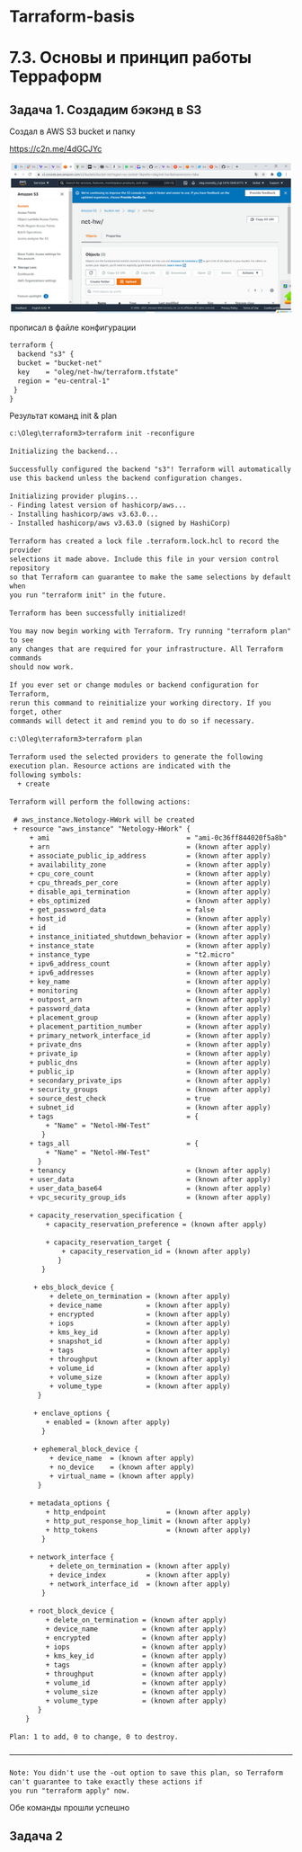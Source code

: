 # Tarraform-basis

# 7.3. Основы и принцип работы Терраформ

##  Задача 1. Создадим бэкэнд в S3

Создал в AWS S3 bucket и папку

https://c2n.me/4dGCJYc

![bucket](https://github.com/olegrovenskiy/Tarraform-basis/blob/main/bucket.png)

прописал в файле конфигурации

    terraform {
      backend "s3" {
      bucket = "bucket-net"
      key    = "oleg/net-hw/terraform.tfstate"
      region = "eu-central-1"
     }
    }

Результат команд init & plan


    c:\Oleg\terraform3>terraform init -reconfigure
    
    Initializing the backend...
    
    Successfully configured the backend "s3"! Terraform will automatically
    use this backend unless the backend configuration changes.
    
    Initializing provider plugins...
    - Finding latest version of hashicorp/aws...
    - Installing hashicorp/aws v3.63.0...
    - Installed hashicorp/aws v3.63.0 (signed by HashiCorp)
    
    Terraform has created a lock file .terraform.lock.hcl to record the provider
    selections it made above. Include this file in your version control repository
    so that Terraform can guarantee to make the same selections by default when
    you run "terraform init" in the future.
    
    Terraform has been successfully initialized!
    
    You may now begin working with Terraform. Try running "terraform plan" to see
    any changes that are required for your infrastructure. All Terraform commands
    should now work.
    
    If you ever set or change modules or backend configuration for Terraform,
    rerun this command to reinitialize your working directory. If you forget, other
    commands will detect it and remind you to do so if necessary.
    
    c:\Oleg\terraform3>terraform plan
    
    Terraform used the selected providers to generate the following execution plan. Resource actions are indicated with the
    following symbols:
      + create
    
    Terraform will perform the following actions:
    
     # aws_instance.Netology-HWork will be created
     + resource "aws_instance" "Netology-HWork" {
         + ami                                  = "ami-0c36ff844020f5a8b"
         + arn                                  = (known after apply)
         + associate_public_ip_address          = (known after apply)
         + availability_zone                    = (known after apply)
         + cpu_core_count                       = (known after apply)
         + cpu_threads_per_core                 = (known after apply)
         + disable_api_termination              = (known after apply)
         + ebs_optimized                        = (known after apply)
         + get_password_data                    = false
         + host_id                              = (known after apply)
         + id                                   = (known after apply)
         + instance_initiated_shutdown_behavior = (known after apply)
         + instance_state                       = (known after apply)
         + instance_type                        = "t2.micro"
         + ipv6_address_count                   = (known after apply)
         + ipv6_addresses                       = (known after apply)
         + key_name                             = (known after apply)
         + monitoring                           = (known after apply)
         + outpost_arn                          = (known after apply)
         + password_data                        = (known after apply)
         + placement_group                      = (known after apply)
         + placement_partition_number           = (known after apply)
         + primary_network_interface_id         = (known after apply)
         + private_dns                          = (known after apply)
         + private_ip                           = (known after apply)
         + public_dns                           = (known after apply)
         + public_ip                            = (known after apply)
         + secondary_private_ips                = (known after apply)
         + security_groups                      = (known after apply)
         + source_dest_check                    = true
         + subnet_id                            = (known after apply)
         + tags                                 = {
             + "Name" = "Netol-HW-Test"
            }
         + tags_all                             = {
             + "Name" = "Netol-HW-Test"
           }
         + tenancy                              = (known after apply)
         + user_data                            = (known after apply)
         + user_data_base64                     = (known after apply)
         + vpc_security_group_ids               = (known after apply)
    
         + capacity_reservation_specification {
             + capacity_reservation_preference = (known after apply)
    
             + capacity_reservation_target {
                 + capacity_reservation_id = (known after apply)
                }
            }
    
          + ebs_block_device {
              + delete_on_termination = (known after apply)
              + device_name           = (known after apply)
              + encrypted             = (known after apply)
              + iops                  = (known after apply)
              + kms_key_id            = (known after apply)
              + snapshot_id           = (known after apply)
              + tags                  = (known after apply)
              + throughput            = (known after apply)
              + volume_id             = (known after apply)
              + volume_size           = (known after apply)
              + volume_type           = (known after apply)
           }
    
          + enclave_options {
             + enabled = (known after apply)
            }
    
          + ephemeral_block_device {
              + device_name  = (known after apply)
              + no_device    = (known after apply)
              + virtual_name = (known after apply)
           }
    
         + metadata_options {
             + http_endpoint               = (known after apply)
             + http_put_response_hop_limit = (known after apply)
             + http_tokens                 = (known after apply)
            }
    
         + network_interface {
              + delete_on_termination = (known after apply)
              + device_index          = (known after apply)
              + network_interface_id  = (known after apply)
            }
    
         + root_block_device {
             + delete_on_termination = (known after apply)
             + device_name           = (known after apply)
             + encrypted             = (known after apply)
             + iops                  = (known after apply)
             + kms_key_id            = (known after apply)
             + tags                  = (known after apply)
             + throughput            = (known after apply)
             + volume_id             = (known after apply)
             + volume_size           = (known after apply)
             + volume_type           = (known after apply)
           }
        }
    
    Plan: 1 to add, 0 to change, 0 to destroy.
        
    ───────────────────────────────────────────────────────────────────────────────────────────────────────────────────────
    
    Note: You didn't use the -out option to save this plan, so Terraform can't guarantee to take exactly these actions if
    you run "terraform apply" now.
    
Обе команды прошли успешно

##  Задача 2


